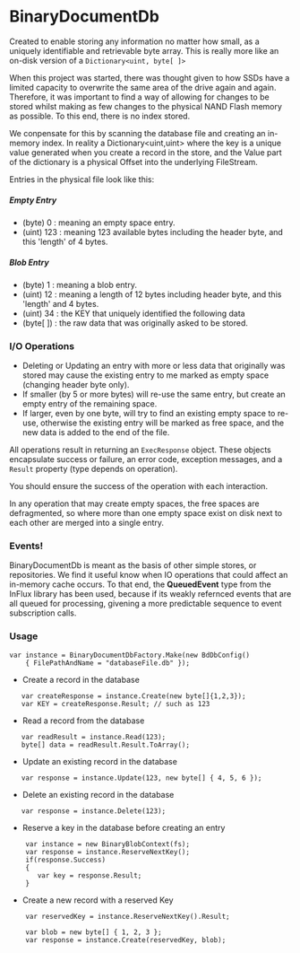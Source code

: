 # BinaryDocumentDb

Created to enable storing any information no matter how small, as a uniquely 
identifiable and retrievable byte array.  This is really more like an on-disk version
of a `Dictionary<uint, byte[ ]>`

When this project was started, there was thought given to how SSDs have a limited 
capacity to overwrite the same area of the drive again and again.  Therefore, it was
important to find a way of allowing for changes to be stored whilst making as few
changes to the physical NAND Flash memory as possible.  To this end, there is no
index stored.  

We conpensate for this by scanning the database file and creating an in-memory
index.  In reality a Dictionary<uint,uint> where the key is a unique value generated
when you create a record in the store, and the Value part of the dictionary is
a physical Offset into the underlying FileStream.

Entries in the physical file look like this:

##### Empty Entry
- (byte) 0 : meaning an empty space entry.
- (uint) 123 : meaning 123 available bytes including the header byte, and this 
'length' of 4 bytes.

##### Blob Entry
- (byte) 1 : meaning a blob entry.
- (uint) 12 : meaning a length of 12 bytes including header byte, and this 
'length' and 4 bytes.
- (uint) 34 : the KEY that uniquely identified the following data
- (byte\[ ]) : the raw data that was originally asked to be stored.

### I/O Operations
- Deleting or Updating an entry with more or less data that originally was stored may
cause the existing entry to me marked as empty space (changing header byte only).
- If smaller (by 5 or more bytes) will re-use the same entry, but create an empty entry
of the remaining space.
- If larger, even by one byte, will try to find an existing empty space to re-use, 
otherwise the existing entry will be marked as free space, and the new data is added 
to the end of the file.

All operations result in returning an `ExecResponse` object.
These objects encapsulate success or failure, an error code, exception messages,
and a `Result` property (type depends on operation).  

You should ensure the success of the operation with each interaction.

In any operation that may create empty spaces, the free spaces are defragmented, 
so where more than one empty space exist on disk next to each other are merged into
a single entry.

### Events!
BinaryDocumentDb is meant as the basis of other simple stores, or repositories.  We find
it useful know when IO operations that could affect an in-memory cache occurs.
To that end, the **QueuedEvent** type from the InFlux library has been used, because 
if its weakly refernced events that are all queued for processing, givening a more
predictable sequence to event subscription calls.

### Usage

```
var instance = BinaryDocumentDbFactory.Make(new BdDbConfig() 
    { FilePathAndName = "databaseFile.db" }); 
 ```

 - Create a record in the database
 ```
    var createResponse = instance.Create(new byte[]{1,2,3});
    var KEY = createResponse.Result; // such as 123
 ```

 - Read a record from the database
 ```
    var readResult = instance.Read(123);
    byte[] data = readResult.Result.ToArray();
 ```

 - Update an existing record in the database
 ```
    var response = instance.Update(123, new byte[] { 4, 5, 6 });
 ```

 - Delete an existing record in the database
 ```
    var response = instance.Delete(123);
 ```

- Reserve a key in the database before creating an entry 
```
    var instance = new BinaryBlobContext(fs);
    var response = instance.ReserveNextKey();
    if(response.Success)
    {
       var key = response.Result;
    }
```

- Create a new record with a reserved Key
```
    var reservedKey = instance.ReserveNextKey().Result;

    var blob = new byte[] { 1, 2, 3 };
    var response = instance.Create(reservedKey, blob);
```
